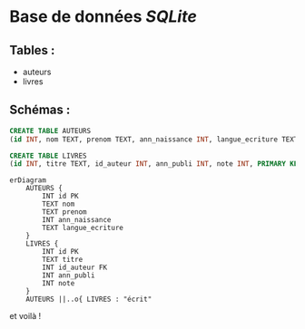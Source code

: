 # Base de données *SQLite*

## Tables :
- auteurs
- livres

## Schémas :

```sql
CREATE TABLE AUTEURS
(id INT, nom TEXT, prenom TEXT, ann_naissance INT, langue_ecriture TEXT, PRIMARY KEY (id));

CREATE TABLE LIVRES
(id INT, titre TEXT, id_auteur INT, ann_publi INT, note INT, PRIMARY KEY (id), FOREIGN KEY (id_auteur) REFERENCES AUTEURS(id));
```

```mermaid
erDiagram
    AUTEURS {
        INT id PK
        TEXT nom
        TEXT prenom
        INT ann_naissance
        TEXT langue_ecriture
    }
    LIVRES {
        INT id PK
        TEXT titre
        INT id_auteur FK
        INT ann_publi
        INT note
    }
    AUTEURS ||..o{ LIVRES : "écrit"
```

et voilà !